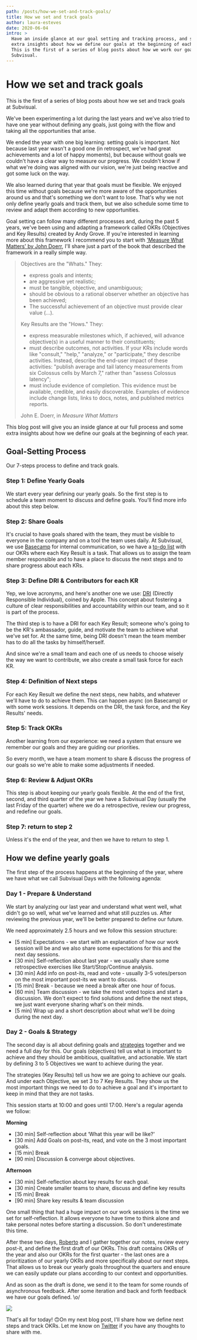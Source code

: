 ```yaml
---
path: /posts/how-we-set-and-track-goals/
title: How we set and track goals
author: laura-esteves
date: 2020-06-04
intro: >
  Have an inside glance at our goal setting and tracking process, and some
  extra insights about how we define our goals at the beginning of each year.
  This is the first of a series of blog posts about how we work our goals at
  Subvisual.
---
```


# How we set and track goals

This is the first of a series of blog posts about how we set and track goals at
Subvisual.

We've been experimenting a lot during the last years and we've also tried to
have one year without defining any goals, just going with the flow and taking
all the opportunities that arise.

We ended the year with one big learning: setting goals is important. Not
because last year wasn't a good one (in retrospect, we've had great
achievements and a lot of happy moments), but because without goals we couldn't
have a clear way to measure our progress. We couldn't know if what we're doing
was aligned with our vision, we're just being reactive and got some luck on the
way.

We also learned during that year that goals must be flexible. We enjoyed this
time without goals because we're more aware of the opportunities around us and
that's something we don't want to lose. That's why we not only define yearly
goals and track them, but we also schedule some time to review and adapt them
according to new opportunities.

Goal setting can follow many different processes and, during the past 5 years,
we've been using and adapting a framework called OKRs (Objectives and Key
Results) created by Andy Grove. If you're interested in learning more about
this framework I recommend you to start with ['Measure What Matters' by John
Doerr], I'll share just a part of the book that described the framework in a
really simple way.

> Objectives are the "Whats." They:
> - express goals and intents;
> - are aggressive yet realistic;
> - must be tangible, objective, and unambiguous;
> - should be obvious to a rational observer whether an objective has been
>   achieved;
> - The successful achievement of an objective must provide clear value (...).
>
> Key Results are the "Hows." They:
> - express measurable milestones which, if achieved, will advance objective(s)
>   in a useful manner to their constituents;
> - must describe outcomes, not activities. If your KRs include words like
>   "consult," "help," "analyze," or "participate," they describe activities.
>   Instead, describe the end-user impact of these activities: "publish average
>   and tail latency measurements from six Colossus cells by March 7," rather
>   than "assess Colossus latency";
> - must include evidence of completion. This evidence must be available,
>   credible, and easily discoverable. Examples of evidence include change
>   lists, links to docs, notes, and published metrics reports.
>
> John E. Doerr, in _Measure What Matters_

This blog post will give you an inside glance at our full process and some
extra insights about how we define our goals at the beginning of each year.


## Goal-Setting Process

Our 7-steps process to define and track goals.


### Step 1: Define Yearly Goals

We start every year defining our yearly goals. So the first step is to schedule
a team moment to discuss and define goals. You'll find more info about this
step below.


### Step 2: Share Goals

It's crucial to have goals shared with the team, they must be visible to
everyone in the company and on a tool the team uses daily. At Subvisual, we use
[Basecamp] for internal communication, so we have a [to-do
list][Basecamp-todo-list] with our OKRs where each Key Result is a task.  That
allows us to assign the team member responsible and to have a place to discuss
the next steps and to share progress about each KRs.


### Step 3: Define DRI & Contributors for each KR

Yep, we love acronyms, and here's another one we use: [DRI][DRI] (Directly
Responsible Individual), coined by Apple. This concept about fostering a
culture of clear responsibilities and accountability within our team, and so it
is part of the process.

The third step is to have a DRI for each Key Result; someone who's going to be
the KR's ambassador, guide, and motivate the team to achieve what we've set
for. At the same time, being DRI doesn't mean the team member has to do all the
  tasks by himself/herself.

And since we're a small team and each one of us needs to choose wisely the way
we want to contribute, we also create a small task force for each KR.


### Step 4: Definition of Next steps

For each Key Result we define the next steps, new habits, and whatever we'll
have to do to achieve them. This can happen async (on Basecamp) or with some
work sessions. It depends on the DRI, the task force, and the Key Results'
needs.


### Step 5: Track OKRs

Another learning from our experience: we need a system that ensure we remember
our goals and they are guiding our priorities.

So every month, we have a team moment to share & discuss the progress of our
goals so we're able to make some adjustments if needed.

### Step 6: Review & Adjust OKRs

This step is about keeping our yearly goals flexible. At the end of the first,
second, and third quarter of the year we have a Subvisual Day (usually the last
Friday of the quarter) where we do a retrospective, review our progress, and
redefine our goals.


### Step 7: return to step 2

Unless it's the end of the year, and then we have to return to step 1.


## How we define yearly goals

The first step of the process happens at the beginning of the year, where we
have what we call Subvisual Days with the following agenda:


### Day 1 - Prepare & Understand

We start by analyzing our last year and understand what went well, what didn't
go so well, what we've learned and what still puzzles us. After reviewing the
previous year, we'll be better prepared to define our future.

We need approximately 2.5 hours and we follow this session structure:

- [5 min] Expectations - we start with an explanation of how our work session
  will be and we also share some expectations for this and the next day
  sessions.
- [30 min] Self-reflection about last year - we usually share some
  retrospective exercises like Start/Stop/Continue analysis.
- [30 min] Add info on post-its, read and vote - usually 3-5 votes/person on
  the most important post-its we want to discuss.
- [15 min] Break - because we need a break after one hour of focus.
- [60 min] Team discussion - we take the most voted topics and start a
  discussion. We don't expect to find solutions and define the next steps, we
  just want everyone sharing what's on their minds.
- [5 min] Wrap up and a short description about what we'll be doing during the
  next day.


### Day 2 - Goals & Strategy

The second day is all about defining goals and [strategies] together and we
need a full day for this. Our goals (objectives) tell us what is important to
achieve and they should be ambitious, qualitative, and actionable. We start by
defining 3 to 5 Objectives we want to achieve during the year.

The strategies (Key Results) tell us how we are going to achieve our goals. And
under each Objective, we set 3 to 7 Key Results. They show us the most
important things we need to do to achieve a goal and it's important to keep in
mind that they are not tasks.

This session starts at 10:00 and goes until 17:00. Here's a regular agenda we
follow:

**Morning**
- [30 min] Self-reflection about ‘What this year will be like?'
- [30 min] Add Goals on post-its, read, and vote on the 3 most important goals.
- [15 min] Break
- [90 min] Discussion & converge about objectives.

**Afternoon**
- [30 min] Self-reflection about key results for each goal.
- [30 min] Create smaller teams to share, discuss and define key results
- [15 min] Break
- [90 min] Share key results & team discussion

One small thing that had a huge impact on our work sessions is the time we set
for self-reflection. It allows everyone to have time to think alone and take
personal notes before starting a discussion. So don't underestimate this time.

After these two days, [Roberto] and I gather together our notes, review every
post-it, and define the first draft of our OKRs. This draft contains OKRs of
the year and also our OKRs for the first quarter - the last ones are a
prioritization of our yearly OKRs and more specifically about our next steps.
That allows us to break our yearly goals throughout the quarters and ensure we
can easily update our plans according to our context and opportunities.

And as soon as the draft is done, we send it to the team for some rounds of
asynchronous feedback. After some iteration and back and forth feedback we have
our goals defined. \o/

![](./OKRs.gif)

That's all for today! 🙃On my next blog post, I'll share how we define next
steps and track OKRs. Let me know on [Twitter] if you have any thoughts to
share with me.

['Measure What Matters' by John Doerr]: https://www.goodreads.com/book/show/39286958-measure-what-matters
[Basecamp]: https://basecamp.com/
[Basecamp-todo-list]: https://3.basecamp-help.com/article/48-to-dos
[DRI]: https://www.youtube.com/watch?v=xCqKmhCBtJk
[strategies]: https://www.youtube.com/watch?v=8dsFo8TMD4k
[Roberto]: https://twitter.com/rmdgb
[twitter]: https://twitter.com/lauraeesteves

